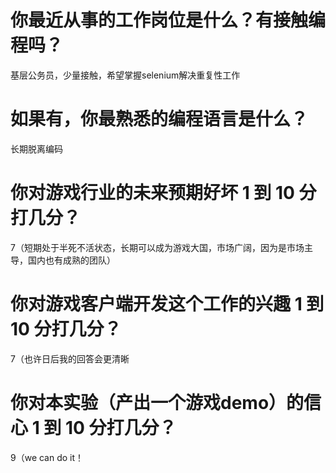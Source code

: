 # 你最近从事的工作岗位是什么？有接触编程吗？
基层公务员，少量接触，希望掌握selenium解决重复性工作
# 如果有，你最熟悉的编程语言是什么？
长期脱离编码
# 你对游戏行业的未来预期好坏 1 到 10 分打几分？
7（短期处于半死不活状态，长期可以成为游戏大国，市场广阔，因为是市场主导，国内也有成熟的团队）
# 你对游戏客户端开发这个工作的兴趣 1 到 10 分打几分？
7（也许日后我的回答会更清晰
# 你对本实验（产出一个游戏demo）的信心 1 到 10 分打几分？
9（we can do it！